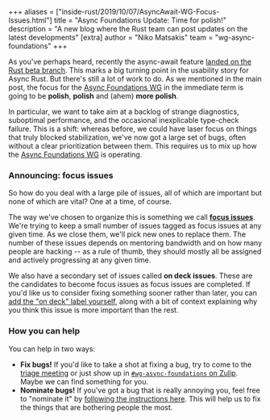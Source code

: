 +++
aliases = ["inside-rust/2019/10/07/AsyncAwait-WG-Focus-Issues.html"]
title = "Async Foundations Update: Time for polish!"
description = "A new blog where the Rust team can post updates on the latest developments"
[extra]
author = "Niko Matsakis"
team = "wg-async-foundations"
+++

As you've perhaps heard, recently the async-await feature [landed on
the Rust beta branch][blog]. This marks a big turning point in the
usability story for Async Rust. But there's still a lot of work to do.
As we mentioned in the main post, the focus for the [Async Foundations
WG][wg] in the immediate term is going to be **polish**, **polish**
and (ahem) **more polish**.

In particular, we want to take aim at a backlog of strange
diagnostics, suboptimal performance, and the occasional inexplicable
type-check failure. This is a shift: whereas before, we could have
laser focus on things that truly blocked stabilization, we've now got
a large set of bugs, often without a clear prioritization between
them. This requires us to mix up how the [Async Foundations WG][wg] is
operating.

[wg]: https://rust-lang.github.io/compiler-team/working-groups/async-await/
[blog]: /2019/09/30/Async-await-hits-beta.html

### Announcing: focus issues

So how do you deal with a large pile of issues, all of which are
important but none of which are vital? One at a time, of course.

The way we've chosen to organize this is something we call **[focus
issues][fi]**. We're trying to keep a small number of issues tagged as
focus issues at any given time. As we close them, we'll pick new ones
to replace them. The number of these issues depends on mentoring
bandwidth and on how many people are hacking -- as a rule of thumb,
they should mostly all be assigned and actively progressing at any
given time.

[fi]: https://rust-lang.github.io/compiler-team/working-groups/async-await/#how-to-get-involved

We also have a secondary set of issues called **on deck issues**.
These are the candidates to become focus issues as focus issues are
completed. If you'd like us to consider fixing something sooner rather
than later, you can [add the "on deck" label yourself][nom], along
with a bit of context explaining why you think this issue is more
important than the rest.

### How you can help

You can help in two ways:

* **Fix bugs!** If you'd like to take a shot at fixing a bug, try to
  come to the [triage meeting] or just show up in
  [`#wg-async-foundations` on Zulip][z]. Maybe we can find something
  for you.
* **Nominate bugs!** If you've got a bug that is really
  annoying you, feel free to "nominate it" by [following the
  instructions here][nom]. This will help us to fix the things that
  are bothering people the most.

[triage meeting]: https://rust-lang.github.io/compiler-team/working-groups/async-await/#triage-meeting
[nom]: https://rust-lang.github.io/compiler-team/working-groups/async-await/#nominating-issues
[z]: https://rust-lang.zulipchat.com/#narrow/stream/187312-wg-async-foundations
